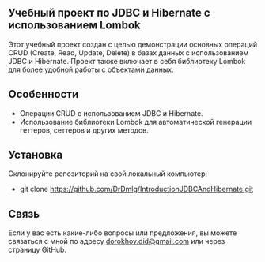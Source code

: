 ## Учебный проект по JDBC и Hibernate с использованием Lombok
Этот учебный проект создан с целью демонстрации основных операций CRUD (Create, Read, Update, Delete) в базах данных с использованием JDBC и Hibernate. Проект также включает в себя библиотеку Lombok для более удобной работы с объектами данных.

## Особенности
- Операции CRUD с использованием JDBC и Hibernate.
- Использование библиотеки Lombok для автоматической генерации геттеров, сеттеров и других методов.

## Установка
Склонируйте репозиторий на свой локальный компьютер:
- git clone https://github.com/DrDmlg/IntroductionJDBCAndHibernate.git

## Связь
Если у вас есть какие-либо вопросы или предложения, вы можете связаться с мной по адресу dorokhov.did@gmail.com или через страницу GitHub.
